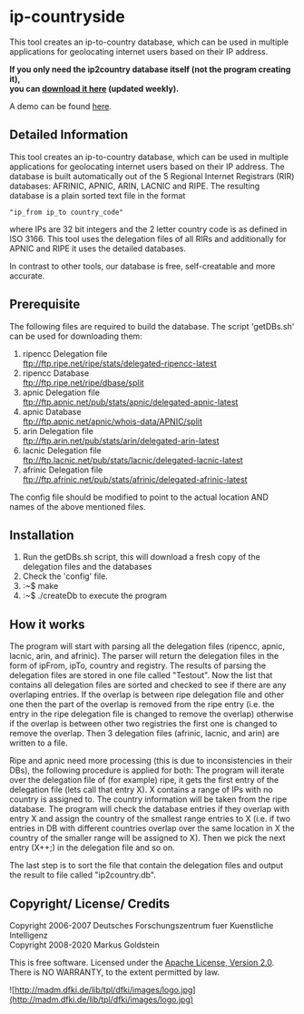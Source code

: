 ip-countryside
==============

This tool creates an ip-to-country database, which can be used in multiple 
applications for geolocating internet users based on  their IP address.

<b>If you only need the ip2country database itself (not the program creating 
it),  
you can <a 
href='https://github.com/Markus-Go/ip-countryside/blob/downloads/ip2country.zip?raw=true'>download 
it here</a> (updated weekly).</b>

A demo can be found <a href='https://www.goldiges.de/ip-countryside/' target='_BLANK'>here</a>. 

Detailed Information
--------------------

This tool creates an ip-to-country database, which can be used in multiple 
applications for geolocating internet users based on their IP address.
The database is built automatically out of the 5 Regional Internet Registrars (RIR)
databases: AFRINIC, APNIC, ARIN, LACNIC and RIPE. The resulting database is a plain
sorted text file in the format 

    "ip_from ip_to country_code" 
    
where IPs are 32 bit integers and the 2 letter country code is as defined in 
ISO 3166. This tool uses the delegation files of all RIRs and additionally for 
APNIC and RIPE it uses the detailed databases.

In contrast to other tools, our database is free, self-creatable and more accurate.

Prerequisite
------------

The following files are required to build the database. The script 'getDBs.sh' 
can be used for downloading them:

1.  ripencc Delegation file  
   ftp://ftp.ripe.net/ripe/stats/delegated-ripencc-latest
2.  ripencc Database  
   ftp://ftp.ripe.net/ripe/dbase/split
3.  apnic Delegation file  
   ftp://ftp.apnic.net/pub/stats/apnic/delegated-apnic-latest
4.  apnic Database  
   ftp://ftp.apnic.net/apnic/whois-data/APNIC/split
5.  arin Delegation file  
   ftp://ftp.arin.net/pub/stats/arin/delegated-arin-latest
6.  lacnic Delegation file  
   ftp://ftp.lacnic.net/pub/stats/lacnic/delegated-lacnic-latest
7.  afrinic Delegation file  
   ftp://ftp.afrinic.net/pub/stats/afrinic/delegated-afrinic-latest

The config file should be modified to point to the actual location AND names of the
above mentioned files.

Installation
------------

1. Run the getDBs.sh script, this will download a fresh copy of the delegation 
 files and the databases
2. Check the 'config' file.
3. :~$ make
4. :~$ ./createDb to execute the program

How it works
------------

The program will start with parsing all the delegation files (ripencc, apnic, lacnic, arin, and 
afrinic). The parser will return the delegation files in the form of ipFrom, 
ipTo, country and
registry. The results of parsing the delegation files are stored in one file called "Testout". 
Now the list that contains all delegation files are sorted and checked to see if there are any 
overlaping entries. If the overlap is between ripe delegation file and other one then the part 
of the overlap is removed from the ripe entry (i.e. the entry in the ripe delegation file is 
changed to remove the overlap) otherwise if the overlap is between other two registries the 
first one is changed to remove the overlap. Then 3 delegation files (afrinic, lacnic, and arin)
are written to a file.

Ripe and apnic need more processing (this is due to inconsistencies in their DBs), the following
procedure is applied for both:
The program will iterate over the delegation file of (for example) ripe, it gets the first entry
of the delegation file (lets call that entry X). X contains a range of IPs with no country is 
assigned to. The country information will be taken from the ripe database. The program will check
the database entries if they overlap with entry X and assign the country of the smallest range
entries to X (i.e. if two entries in DB with different countries overlap over the same location 
in X the country of the smaller range will be assigned to X). Then we pick the next entry (X++;)
in the delegation file and so on.

The last step is to sort the file that contain the delegation files and output the result to file 
called "ip2country.db". 

Copyright/ License/ Credits
---------------------------

Copyright 2006-2007 Deutsches Forschungszentrum fuer Kuenstliche Intelligenz  
Copyright 2008-2020 Markus Goldstein

This is free software. Licensed under the [Apache License, Version 2.0](LICENSE.txt).  
There is NO WARRANTY, to the extent permitted by law.

![http://madm.dfki.de/lib/tpl/dfki/images/logo.jpg](http://madm.dfki.de/lib/tpl/dfki/images/logo.jpg)
